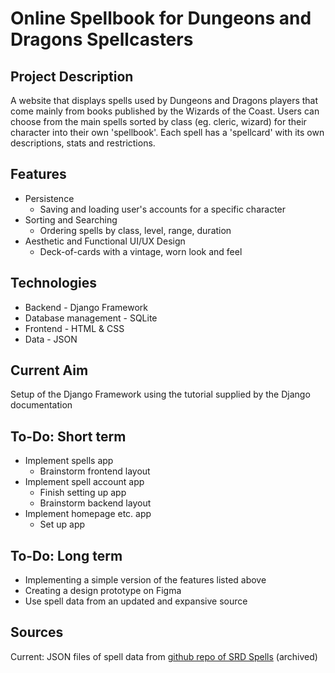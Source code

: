 # Online Spellbook for Dungeons and Dragons Spellcasters

## Project Description
<p>
A website that displays spells used by Dungeons and Dragons players that come mainly from books published by the Wizards of the Coast. Users can choose from the main spells sorted by class (eg. cleric, wizard) for their character into their own 'spellbook'. Each spell has a 'spellcard' with its own descriptions, stats and restrictions.
</p>


## Features
- Persistence
    - Saving and loading user's accounts for a specific character
- Sorting and Searching
    - Ordering spells by class, level, range, duration
- Aesthetic and Functional UI/UX Design
    - Deck-of-cards with a vintage, worn look and feel

## Technologies
- Backend - Django Framework
- Database management - SQLite
- Frontend - HTML & CSS
- Data - JSON

## Current Aim
Setup of the Django Framework using the tutorial supplied by the Django documentation

## To-Do: Short term
- Implement spells app
    - Brainstorm frontend layout
- Implement spell account app
    - Finish setting up app
    - Brainstorm backend layout
- Implement homepage etc. app
    - Set up app

## To-Do: Long term
- Implementing a simple version of the features listed above
- Creating a design prototype on Figma
- Use spell data from an updated and expansive source

## Sources
Current: JSON files of spell data from [github repo of SRD Spells](https://github.com/vorpalhex/srd_spells) (archived)
